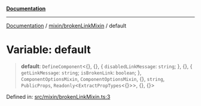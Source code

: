 [**Documentation**](../../../README.md)

***

[Documentation](../../../README.md) / [mixin/brokenLinkMixin](../README.md) / default

# Variable: default

> **default**: `DefineComponent`\<\{\}, \{\}, \{ `disabledLinkMessage`: `string`; \}, \{\}, \{ `getLinkMessage`: `string`; `isBrokenLink`: `boolean`; \}, `ComponentOptionsMixin`, `ComponentOptionsMixin`, \{\}, `string`, `PublicProps`, `Readonly`\<`ExtractPropTypes`\<\{\}\>\>, \{\}, \{\}\>

Defined in: [src/mixin/brokenLinkMixin.ts:3](https://github.com/joeng03/RepoSense/blob/3f722058ea4a4c6de9dfb6b764fc6baf0e159e62/frontend/src/mixin/brokenLinkMixin.ts#L3)
